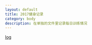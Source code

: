 ```yaml
---
layout: default
title: 2017健身记录
category: body
description: 在单独的文件里记录每日训练情况
---
```


[log](http://ronnie.wang/log.html)